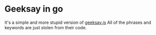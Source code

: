 # Geeksay in go

It's a simple and more stupid version of [geeksay.js](https://github.com/swapagarwal/geeksay/)
All of the phrases and keywords are just stolen from their code.
